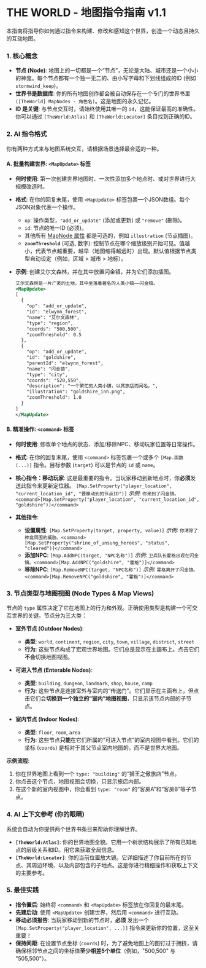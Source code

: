 
THE WORLD - 地图指令指南 v1.1
=====================================

本指南将指导你如何通过指令来构建、修改和感知这个世界，创造一个动态且持久的互动地图。

### 1. 核心概念

*   **节点 (Node)**: 地图上的一切都是一个“节点”，无论是大陆、城市还是一个小小的神龛。每个节点都有一个独一无二的、由小写字母和下划线组成的ID (例如 `stormwind_keep`)。
*   **世界书是数据库**: 你的所有地图创作都会被自动保存在一个专门的世界书里 `([TheWorld] MapNodes - 角色名)`。这是地图的永久记忆。
*   **ID 是关键**: 与节点交互时，请始终使用其唯一的 `id`，这能保证最高的准确性。你可以通过 `[TheWorld:Atlas]` 和 `[TheWorld:Locator]` 条目找到正确的ID。

### 2. AI 指令格式

你有两种方式来与地图系统交互，请根据场景选择最合适的一种。

#### A. 批量构建世界: `<MapUpdate>` 标签

*   **何时使用**: 第一次创建世界地图时、一次性添加多个地点时、或对世界进行大规模改造时。
*   **格式**: 在你的回复末尾，使用 `<MapUpdate>` 标签包裹一个JSON数组。每个JSON对象代表一个操作。
    *   `op`: 操作类型，`"add_or_update"` (添加或更新) 或 `"remove"` (删除)。
    *   `id`: 节点的唯一ID (必须)。
    *   其他所有 [MapNode 属性](https://github.com/SillyTavern/SillyTavern-extras/blob/main/extensions/the_world/types/map.d.ts) 都是可选的，例如 `illustration` (节点插图)。
    *   **`zoomThreshold`** (可选, 数字): 控制节点在哪个缩放级别开始可见。值越小，代表节点越重要，越早（地图缩得越远时）出现。默认值根据节点类型自动设定（例如，区域 > 城市 > 地标）。

*   **示例**: 创建艾尔文森林，并在其中放置闪金镇，并为它们添加插图。
    ```xml
    艾尔文森林是一片广袤的土地，其中坐落着著名的人类小镇——闪金镇。
    <MapUpdate>
    [
      {
        "op": "add_or_update",
        "id": "elwynn_forest",
        "name": "艾尔文森林",
        "type": "region",
        "coords": "500,500",
        "zoomThreshold": 0.5
      },
      {
        "op": "add_or_update",
        "id": "goldshire",
        "parentId": "elwynn_forest",
        "name": "闪金镇",
        "type": "city",
        "coords": "520,550",
        "description": "一个繁忙的人类小镇，以其旅店而闻名。",
        "illustration": "goldshire_inn.png",
        "zoomThreshold": 1.0
      }
    ]
    </MapUpdate>
    ```

#### B. 精准操作: `<command>` 标签

*   **何时使用**: 修改单个地点的状态、添加/移除NPC、移动玩家位置等日常操作。
*   **格式**: 在你的回复末尾，使用 `<command>` 标签包裹一个或多个 `[Map.函数(...)]` 指令。目标参数 (`target`) 可以是节点的 `id` 或 `name`。

*   **核心指令：移动玩家**:
    这是最重要的指令。当玩家移动到新地点时，你**必须**发送此指令来更新定位器。
    `[Map.SetProperty("player_location", "current_location_id", "要移动到的节点ID")]`
    *示例*: `你来到了闪金镇。<command>[Map.SetProperty("player_location", "current_location_id", "goldshire")]</command>`

*   **其他指令**:
    *   **设置属性**: `[Map.SetProperty(target, property, value)]`
        *示例*: `你清除了神龛周围的威胁。<command>[Map.SetProperty("shrine_of_unsung_heroes", "status", "cleared")]</command>`
    *   **添加NPC**: `[Map.AddNPC(target, "NPC名称")]`
        *示例*: `卫兵队长霍格出现在闪金镇。<command>[Map.AddNPC("goldshire", "霍格")]</command>`
    *   **移除NPC**: `[Map.RemoveNPC(target, "NPC名称")]`
        *示例*: `霍格离开了闪金镇。<command>[Map.RemoveNPC("goldshire", "霍格")]</command>`

### 3. 节点类型与地图视图 (Node Types & Map Views)

节点的 `type` 属性决定了它在地图上的行为和外观。正确使用类型是构建一个可交互世界的关键。节点分为三大类：

-   **室外节点 (Outdoor Nodes)**:
    -   **类型**: `world`, `continent`, `region`, `city`, `town`, `village`, `district`, `street`
    -   **行为**: 这些节点构成了宏观世界地图。它们总是显示在主画布上。点击它们**不会**切换地图视图。

-   **可进入节点 (Enterable Nodes)**:
    -   **类型**: `building`, `dungeon`, `landmark`, `shop`, `house`, `camp`
    -   **行为**: 这些节点是连接室外与室内的“传送门”。它们显示在主画布上，但点击它们会**切换到一个独立的“室内”地图视图**，只显示该节点内部的子节点。

-   **室内节点 (Indoor Nodes)**:
    -   **类型**: `floor`, `room`, `area`
    -   **行为**: 这些节点**只能**在它们所属的“可进入节点”的室内视图中看到。它们的坐标 (`coords`) 是相对于其父节点室内地图的，而不是世界大地图。

**示例流程**:
1.  你在世界地图上看到一个 `type: "building"` 的“狮王之傲旅店”节点。
2.  你点击这个节点，地图视图会切换，只显示旅店内部。
3.  在这个新的室内视图中，你会看到 `type: "room"` 的“客房A”和“客房B”等子节点。

### 4. AI 上下文参考 (你的眼睛)

系统会自动为你提供两个世界书条目来帮助你理解世界。

*   **`[TheWorld:Atlas]`**: 你的世界地图全貌。它用一个树状结构展示了所有已知地点的层级关系和ID。用它来获取全局信息。
*   **`[TheWorld:Locator]`**: 你的当前位置放大镜。它详细描述了你目前所在的节点、其周边环境、以及内部包含的子地点。这是你进行精细操作和获取上下文的主要参考。

### 5. 最佳实践

*   **指令置后**: 始终将 `<command>` 和 `<MapUpdate>` 标签放在你回复的最末尾。
*   **先建后动**: 使用 `<MapUpdate>` 创建世界，然后用 `<command>` 进行互动。
*   **移动必须报告**: 当玩家移动到新的节点时，**必须** 发出一个 `[Map.SetProperty("player_location", ...)]` 指令来更新你的位置，这至关重要！
*   **保持间距**: 在设置节点坐标 (`coords`) 时，为了避免地图上的图钉过于拥挤，请确保相邻节点之间的坐标值**至少相差5个单位**（例如，"500,500" 与 "505,500"）。
